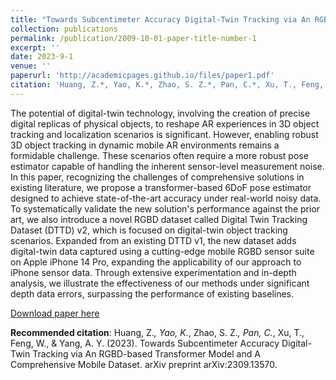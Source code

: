 ```yaml
---
title: "Towards Subcentimeter Accuracy Digital-Twin Tracking via An RGBD-based Transformer Model and A Comprehensive Mobile Dataset"
collection: publications
permalink: /publication/2009-10-01-paper-title-number-1
excerpt: ''
date: 2023-9-1
venue: ''
paperurl: 'http://academicpages.github.io/files/paper1.pdf'
citation: 'Huang, Z.*, Yao, K.*, Zhao, S. Z.*, Pan, C.*, Xu, T., Feng, W., & Yang, A. Y. (2023). Towards Subcentimeter Accuracy Digital-Twin Tracking via An RGBD-based Transformer Model and A Comprehensive Mobile Dataset. arXiv preprint arXiv:2309.13570.'
---
```

The potential of digital-twin technology, involving the creation of precise digital replicas of physical objects, to reshape AR experiences in 3D object tracking and localization scenarios is significant. However, enabling robust 3D object tracking in dynamic mobile AR environments remains a formidable challenge. These scenarios often require a more robust pose estimator capable of handling the inherent sensor-level measurement noise. In this paper, recognizing the challenges of comprehensive solutions in existing literature, we propose a transformer-based 6DoF pose estimator designed to achieve state-of-the-art accuracy under real-world noisy data. To systematically validate the new solution's performance against the prior art, we also introduce a novel RGBD dataset called Digital Twin Tracking Dataset (DTTD) v2, which is focused on digital-twin object tracking scenarios. Expanded from an existing DTTD v1, the new dataset adds digital-twin data captured using a cutting-edge mobile RGBD sensor suite on Apple iPhone 14 Pro, expanding the applicability of our approach to iPhone sensor data. Through extensive experimentation and in-depth analysis, we illustrate the effectiveness of our methods under significant depth data errors, surpassing the performance of existing baselines.

[Download paper here](http://academicpages.github.io/files/paper1.pdf)

**Recommended citation**: Huang, Z.*, Yao, K.*, Zhao, S. Z.*, Pan, C.*, Xu, T., Feng, W., & Yang, A. Y. (2023). Towards Subcentimeter Accuracy Digital-Twin Tracking via An RGBD-based Transformer Model and A Comprehensive Mobile Dataset. arXiv preprint arXiv:2309.13570.

